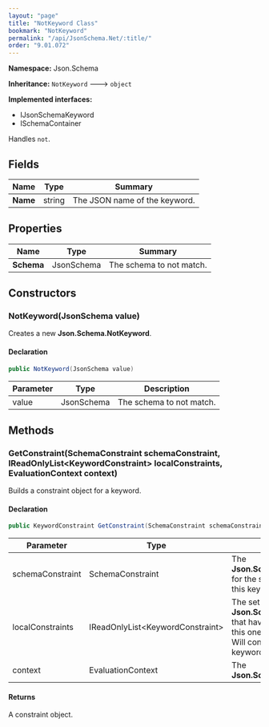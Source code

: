 ```yaml
---
layout: "page"
title: "NotKeyword Class"
bookmark: "NotKeyword"
permalink: "/api/JsonSchema.Net/:title/"
order: "9.01.072"
---
```

**Namespace:** Json.Schema

**Inheritance:**
`NotKeyword`
 🡒 
`object`

**Implemented interfaces:**

- IJsonSchemaKeyword
- ISchemaContainer

Handles `not`.

## Fields

| Name | Type | Summary |
|---|---|---|
| **Name** | string | The JSON name of the keyword. |

## Properties

| Name | Type | Summary |
|---|---|---|
| **Schema** | JsonSchema | The schema to not match. |

## Constructors

### NotKeyword(JsonSchema value)

Creates a new **Json.Schema.NotKeyword**.

#### Declaration

```c#
public NotKeyword(JsonSchema value)
```

| Parameter | Type | Description |
|---|---|---|
| value | JsonSchema | The schema to not match. |


## Methods

### GetConstraint(SchemaConstraint schemaConstraint, IReadOnlyList\<KeywordConstraint\> localConstraints, EvaluationContext context)

Builds a constraint object for a keyword.

#### Declaration

```c#
public KeywordConstraint GetConstraint(SchemaConstraint schemaConstraint, IReadOnlyList<KeywordConstraint> localConstraints, EvaluationContext context)
```

| Parameter | Type | Description |
|---|---|---|
| schemaConstraint | SchemaConstraint | The **Json.Schema.SchemaConstraint** for the schema object that houses this keyword. |
| localConstraints | IReadOnlyList\<KeywordConstraint\> | The set of other **Json.Schema.KeywordConstraint**s that have been processed prior to this one.<br>Will contain the constraints for keyword dependencies. |
| context | EvaluationContext | The **Json.Schema.EvaluationContext**. |


#### Returns

A constraint object.

